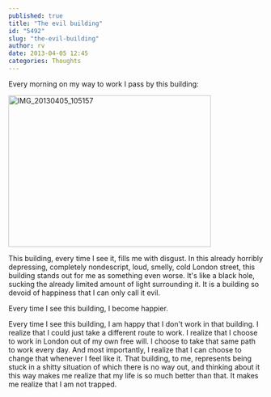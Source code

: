 ```yaml
---
published: true
title: "The evil building"
id: "5492"
slug: "the-evil-building"
author: rv
date: 2013-04-05 12:45
categories: Thoughts
---
```

Every morning on my way to work I pass by this building:

<a href="https://s3.amazonaws.com/cfwblog/uploads/2013/04/IMG_20130405_105157.jpg"><img class="aligncenter size-medium wp-image-5493" alt="IMG_20130405_105157" src="https://s3.amazonaws.com/cfwblog/uploads/2013/04/IMG_20130405_105157-400x300.jpg" width="400" height="300" /></a>

This building, every time I see it, fills me with disgust. In this already horribly depressing, completely nondescript, loud, smelly, cold London street, this building stands out for me as something even worse. It's like a black hole, sucking the already limited amount of light surrounding it. It is a building so devoid of happiness that I can only call it evil.

Every time I see this building, I become happier.

Every time I see this building, I am happy that I don't work in that building. I realize that I could just take a different route to work. I realize that I choose to work in London out of my own free will. I choose to take that same path to work every day. And most importantly, I realize that I can choose to change that whenever I feel like it. That building, to me, represents being stuck in a shitty situation of which there is no way out, and thinking about it this way makes me realize that my life is so much better than that. It makes me realize that I am not trapped.

&nbsp;